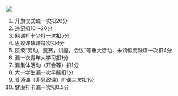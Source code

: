 ![](https://count.getloli.com/get/@BlueBearDiary)

1. 升旗仪式缺一次扣20分
2. 违纪扣10～20分
3. 网课打卡少打一次扣5分
4. 思政课缺课每次扣4分
5. 院级“劳动，竞赛，讲座，会议”等重大活动，未请假而缺席一次扣4分
6. 漏一次青年大学习扣1分
7. 漏集体活动（开会等）扣1分
8. 大一学生漏一次早操扣1分
9. 普通课（非思政课）旷课三次扣1分
10. 健康打卡漏一次扣0.5分

